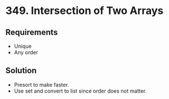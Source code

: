 # 349. Intersection of Two Arrays

## Requirements

- Unique
- Any order

## Solution

- Presort to make faster.
- Use set and convert to list since order does not matter.
